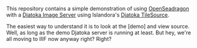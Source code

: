 This repository contains a simple demonstration of using [OpenSeadragon](https://github.com/openseadragon/openseadragon) with a [Djatoka Image Server](http://projects.freelibrary.info/freelib-djatoka/) using Islandora's [Djatoka TileSource](https://github.com/Islandora/islandora_openseadragon/blob/7.x/js/djtilesource.js).

The easiest way to understand it is to look at the [demo] and view source. Well,
as long as the demo Djatoka server is running at least. But hey, we're all
moving to IIIF now anyway right? Right?
